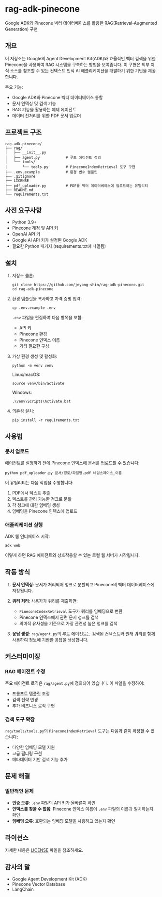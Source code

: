 # rag-adk-pinecone

Google ADK와 Pinecone 벡터 데이터베이스를 활용한 RAG(Retrieval-Augmented Generation) 구현

## 개요

이 저장소는 Google의 Agent Development Kit(ADK)와 효율적인 벡터 검색을 위한 Pinecone을 사용하여 RAG 시스템을 구축하는 방법을 보여줍니다. 이 구현은 외부 지식 소스를 참조할 수 있는 컨텍스트 인식 AI 애플리케이션을 개발하기 위한 기반을 제공합니다.

주요 기능:
- Google ADK와 Pinecone 벡터 데이터베이스 통합
- 문서 인덱싱 및 검색 기능
- RAG 기능을 활용하는 예제 에이전트
- 데이터 전처리를 위한 PDF 문서 업로더

## 프로젝트 구조

```
rag-adk-pinecone/
├── rag/
│   ├── __init__.py
│   ├── agent.py            # 루트 에이전트 정의
│   └── tools/
│       └── tools.py        # PineconeIndexRetrieval 도구 구현
├── .env.example            # 환경 변수 템플릿
├── .gitignore
├── LICENSE
├── pdf_uploader.py         # PDF를 벡터 데이터베이스에 업로드하는 유틸리티
├── README.md
└── requirements.txt
```

## 사전 요구사항

- Python 3.9+
- Pinecone 계정 및 API 키
- OpenAI API 키
- Google AI API 키가 설정된 Google ADK
- 필요한 Python 패키지 (requirements.txt에 나열됨)

## 설치

1. 저장소 클론:
   ```
   git clone https://github.com/jeyong-shin/rag-adk-pinecone.git
   cd rag-adk-pinecone
   ```

2. 환경 템플릿을 복사하고 자격 증명 입력:
   ```
   cp .env.example .env
   ```
   
   `.env` 파일을 편집하여 다음 항목을 포함:
   - API 키
   - Pinecone 환경
   - Pinecone 인덱스 이름
   - 기타 필요한 구성

3. 가상 환경 생성 및 활성화:
   ```
   python -m venv venv
   ```
   
   Linux/macOS:
   ```
   source venv/bin/activate
   ```
   
   Windows:
   ```
   .\venv\Scripts\Activate.bat
   ```

4. 의존성 설치:
   ```
   pip install -r requirements.txt
   ```

## 사용법

### 문서 업로드

에이전트를 실행하기 전에 Pinecone 인덱스에 문서를 업로드할 수 있습니다:

```
python pdf_uploader.py 문서/경로/파일명.pdf 네임스페이스_이름
```

이 유틸리티는 다음 작업을 수행합니다:
1. PDF에서 텍스트 추출
2. 텍스트를 관리 가능한 청크로 분할
3. 각 청크에 대한 임베딩 생성
4. 임베딩을 Pinecone 인덱스에 업로드

### 애플리케이션 실행

ADK 웹 인터페이스 시작:

```
adk web
```

이렇게 하면 RAG 에이전트와 상호작용할 수 있는 로컬 웹 서버가 시작됩니다.

## 작동 방식

1. **문서 인덱싱**: 문서가 처리되어 청크로 분할되고 Pinecone의 벡터 데이터베이스에 저장됩니다.

2. **쿼리 처리**: 사용자가 쿼리를 제출하면:
   - `PineconeIndexRetrieval` 도구가 쿼리를 임베딩으로 변환
   - Pinecone 인덱스에서 관련 문서 청크를 검색
   - 의미적 유사성을 기준으로 가장 관련성 높은 청크를 검색

3. **응답 생성**: `rag/agent.py`의 루트 에이전트는 검색된 컨텍스트와 원래 쿼리를 함께 사용하여 정보에 기반한 응답을 생성합니다.

## 커스터마이징

### RAG 에이전트 수정

주요 에이전트 로직은 `rag/agent.py`에 정의되어 있습니다. 이 파일을 수정하여:
- 프롬프트 템플릿 조정
- 검색 전략 변경
- 추가 비즈니스 로직 구현

### 검색 도구 확장

`rag/tools/tools.py`의 `PineconeIndexRetrieval` 도구는 다음과 같이 확장할 수 있습니다:
- 다양한 임베딩 모델 지원
- 고급 필터링 구현
- 메타데이터 기반 검색 기능 추가

## 문제 해결

### 일반적인 문제

- **인증 오류**: `.env` 파일의 API 키가 올바른지 확인
- **인덱스를 찾을 수 없음**: Pinecone 인덱스 이름이 `.env` 파일의 이름과 일치하는지 확인
- **임베딩 오류**: 호환되는 임베딩 모델을 사용하고 있는지 확인

## 라이선스

자세한 내용은 [LICENSE](LICENSE) 파일을 참조하세요.

## 감사의 말

- Google Agent Development Kit (ADK)
- Pinecone Vector Database
- LangChain